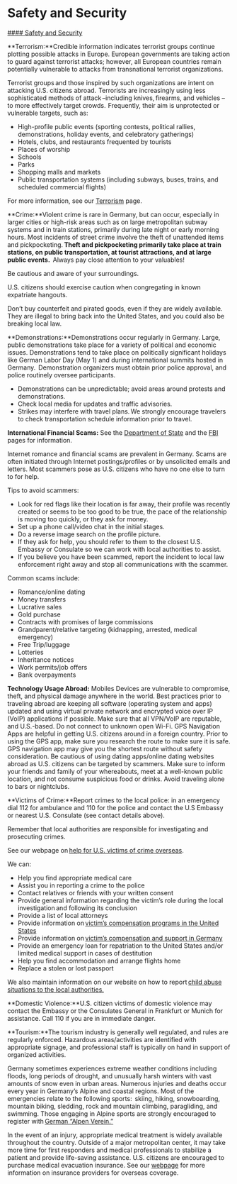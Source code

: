 # Safety and Security

[#### Safety and Security](javascript:void(0); "Safety and Security")

**Terrorism:**Credible information indicates terrorist groups continue plotting possible attacks in Europe. European governments are taking action to guard against terrorist attacks; however, all European countries remain potentially vulnerable to attacks from transnational terrorist organizations.

Terrorist groups and those inspired by such organizations are intent on attacking U.S. citizens abroad.  Terrorists are increasingly using less sophisticated methods of attack –including knives, firearms, and vehicles – to more effectively target crowds.  Frequently, their aim is unprotected or vulnerable targets, such as:

* High-profile public events (sporting contests, political rallies, demonstrations, holiday events, and celebratory gatherings)
* Hotels, clubs, and restaurants frequented by tourists
* Places of worship
* Schools
* Parks
* Shopping malls and markets
* Public transportation systems (including subways, buses, trains, and scheduled commercial flights)

For more information, see our [Terrorism](https://travel.state.gov/content/travel/en/international-travel/emergencies/terrorism.html) page.

**Crime:**Violent crime is rare in Germany, but can occur, especially in larger cities or high-risk areas such as on large metropolitan subway systems and in train stations, primarily during late night or early morning hours. Most incidents of street crime involve the theft of unattended items and pickpocketing. **Theft and pickpocketing primarily take place at train stations, on public transportation, at tourist attractions, and at large public events.**  Always pay close attention to your valuables!

Be cautious and aware of your surroundings.

U.S. citizens should exercise caution when congregating in known expatriate hangouts.

Don’t buy counterfeit and pirated goods, even if they are widely available. They are illegal to bring back into the United States, and you could also be breaking local law.

**Demonstrations:**Demonstrations occur regularly in Germany. Large, public demonstrations take place for a variety of political and economic issues. Demonstrations tend to take place on politically significant holidays like German Labor Day (May 1) and during international summits hosted in Germany.  Demonstration organizers must obtain prior police approval, and police routinely oversee participants.

* Demonstrations can be unpredictable; avoid areas around protests and demonstrations.
* Check local media for updates and traffic advisories.
* Strikes may interfere with travel plans. We strongly encourage travelers to check transportation schedule information prior to travel.

**International Financial Scams:** See the [Department of State](https://travel.state.gov/content/travel/en/international-travel/emergencies/international-financial-scams.html) and the [FBI](https://www.fbi.gov/how-we-can-help-you/scams-and-safety) pages for information.

Internet romance and financial scams are prevalent in Germany. Scams are often initiated through Internet postings/profiles or by unsolicited emails and letters. Most scammers pose as U.S. citizens who have no one else to turn to for help.

Tips to avoid scammers:

* Look for red flags like their location is far away, their profile was recently created or seems to be too good to be true, the pace of the relationship is moving too quickly, or they ask for money.
* Set up a phone call/video chat in the initial stages.
* Do a reverse image search on the profile picture.
* If they ask for help, you should refer to them to the closest U.S. Embassy or Consulate so we can work with local authorities to assist.
* If you believe you have been scammed, report the incident to local law enforcement right away and stop all communications with the scammer.

Common scams include:

* Romance/online dating
* Money transfers
* Lucrative sales
* Gold purchase
* Contracts with promises of large commissions
* Grandparent/relative targeting (kidnapping, arrested, medical emergency)
* Free Trip/luggage
* Lotteries
* Inheritance notices
* Work permits/job offers
* Bank overpayments

**Technology Usage Abroad:** Mobiles Devices are vulnerable to compromise, theft, and physical damage anywhere in the world. Best practices prior to traveling abroad are keeping all software (operating system and apps) updated and using virtual private network and encrypted voice over IP (VoIP) applications if possible. Make sure that all VPN/VoIP are reputable, and U.S.-based. Do not connect to unknown open Wi-Fi. GPS Navigation Apps are helpful in getting U.S. citizens around in a foreign country. Prior to using the GPS app, make sure you research the route to make sure it is safe. GPS navigation app may give you the shortest route without safety consideration. Be cautious of using dating apps/online dating websites abroad as U.S. citizens can be targeted by scammers. Make sure to inform your friends and family of your whereabouts, meet at a well-known public location, and not consume suspicious food or drinks. Avoid traveling alone to bars or nightclubs.

**Victims of Crime:**Report crimes to the local police: in an emergency dial 112 for ambulance and 110 for the police and contact the U.S Embassy or nearest U.S. Consulate (see contact details above).

Remember that local authorities are responsible for investigating and prosecuting crimes.

See our webpage on [help for U.S. victims of crime overseas](http://travel.state.gov/content/passports/en/emergencies/victims.html).

We can:

* Help you find appropriate medical care
* Assist you in reporting a crime to the police
* Contact relatives or friends with your written consent
* Provide general information regarding the victim’s role during the local investigation and following its conclusion
* Provide a list of local attorneys
* Provide information on [victim’s compensation programs in the United States](http://travel.state.gov/content/passports/english/emergencies/victims.html)
* Provide information on [victim’s compensation and support in Germany](https://de.usembassy.gov/victims-of-crime/)
* Provide an emergency loan for repatriation to the United States and/or limited medical support in cases of destitution
* Help you find accommodation and arrange flights home
* Replace a stolen or lost passport

We also maintain information on our website on how to report [child abuse situations to the local authorities.](https://de.usembassy.gov/victims-of-crime/?_ga=2.187627240.1352136873.1661282731-1333986367.1661282731)

**Domestic Violence:**U.S. citizen victims of domestic violence may contact the Embassy or the Consulates General in Frankfurt or Munich for assistance. Call 110 if you are in immediate danger.

**Tourism:**The tourism industry is generally well regulated, and rules are regularly enforced. Hazardous areas/activities are identified with appropriate signage, and professional staff is typically on hand in support of organized activities.

Germany sometimes experiences extreme weather conditions including floods, long periods of drought, and unusually harsh winters with vast amounts of snow even in urban areas. Numerous injuries and deaths occur every year in Germany’s Alpine and coastal regions. Most of the emergencies relate to the following sports:  skiing, hiking, snowboarding, mountain biking, sledding, rock and mountain climbing, paragliding, and swimming. Those engaging in Alpine sports are strongly encouraged to register with [German “Alpen Verein.”](https://www.alpenverein.de/)

In the event of an injury, appropriate medical treatment is widely available throughout the country. Outside of a major metropolitan center, it may take more time for first responders and medical professionals to stabilize a patient and provide life-saving assistance. U.S. citizens are encouraged to purchase medical evacuation insurance. See our [webpage](https://travel.state.gov/content/travel/en/international-travel/before-you-go/your-health-abroad/Insurance_Coverage_Overseas.html) for more information on insurance providers for overseas coverage.